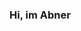 ### Hi, im Abner

<data user="Abner">
  <name ="Abner Willclefy"/>
  <age ="18y"/>
  <interests ="html, css, javascript"/>
  <pronouns ="he/him"/>
  <nationlity ="brazilian"/>
</data user>

<script>
  var = "Mengão"
  document.alert(var + "não é time");
</script>
  
  

